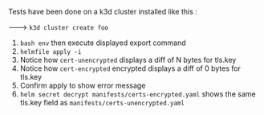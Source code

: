 Tests have been done on a k3d cluster installed like this :

---> `k3d cluster create foo`

1. `bash env` then execute displayed export command
2. `helmfile apply -i`
3. Notice how `cert-unencrypted` displays a diff of N bytes for tls.key
4. Notice how `cert-encrypted` encrypted displays a diff of 0 bytes for tls.key
6. Confirm apply to show error message 
5. `helm secret decrypt manifests/certs-encrypted.yaml` shows the same tls.key field as `manifests/certs-unencrypted.yaml`
